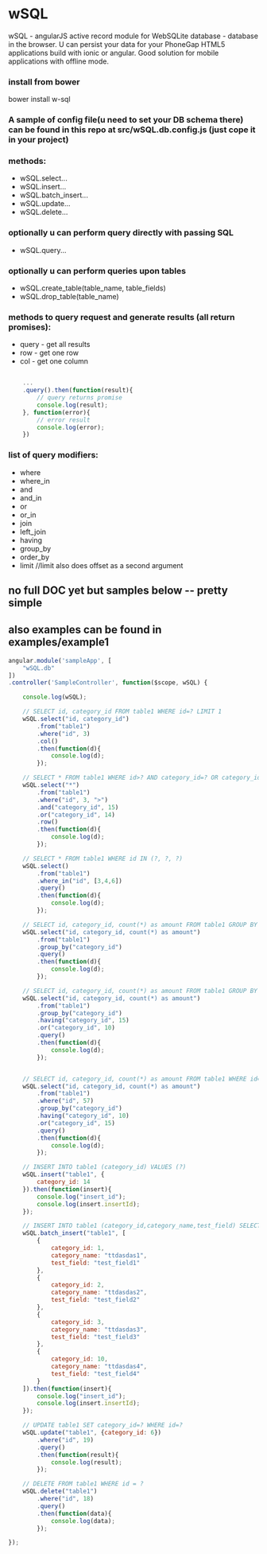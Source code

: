 # wSQL
wSQL - angularJS active record module for WebSQLite database - database in the browser. U can persist your data for your PhoneGap HTML5 applications build with ionic or angular. Good solution for mobile applications with offline mode.

### install from bower
bower install w-sql

### A sample of config file(u need to set your DB schema there) can be found in this repo at src/wSQL.db.config.js (just cope it in your project)

### methods:
* wSQL.select...
* wSQL.insert...
* wSQL.batch_insert...
* wSQL.update...
* wSQL.delete...

### optionally u can perform query directly with passing SQL
* wSQL.query...

### optionally u can perform queries upon tables
* wSQL.create_table(table_name, table_fields)
* wSQL.drop_table(table_name)

### methods to query request and generate results (all return promises):
* query - get all results
* row   - get one row
* col   - get one column
```javascript

    ...
    .query().then(function(result){
        // query returns promise
        console.log(result);
    }, function(error){
        // error result
        console.log(error);
    })

```

### list of query modifiers:
* where
* where_in
* and
* and_in
* or
* or_in
* join
* left_join
* having
* group_by
* order_by
* limit //limit also does offset as a second argument


## no full DOC yet but samples below -- pretty simple
## also examples can be found in examples/example1

```javascript
angular.module('sampleApp', [
    "wSQL.db"
])
.controller('SampleController', function($scope, wSQL) {

    console.log(wSQL);

    // SELECT id, category_id FROM table1 WHERE id=? LIMIT 1
    wSQL.select("id, category_id")
        .from("table1")
        .where("id", 3)
        .col()
        .then(function(d){
            console.log(d);
        });

    // SELECT * FROM table1 WHERE id>? AND category_id=? OR category_id=? LIMIT 1
    wSQL.select("*")
        .from("table1")
        .where("id", 3, ">")
        .and("category_id", 15)
        .or("category_id", 14)
        .row()
        .then(function(d){
            console.log(d);
        });

    // SELECT * FROM table1 WHERE id IN (?, ?, ?)
    wSQL.select()
        .from("table1")
        .where_in("id", [3,4,6])
        .query()
        .then(function(d){
            console.log(d);
        });

    // SELECT id, category_id, count(*) as amount FROM table1 GROUP BY category_id
    wSQL.select("id, category_id, count(*) as amount")
        .from("table1")
        .group_by("category_id")
        .query()
        .then(function(d){
            console.log(d);
        });

    // SELECT id, category_id, count(*) as amount FROM table1 GROUP BY category_id HAVING category_id=? OR category_id=?
    wSQL.select("id, category_id, count(*) as amount")
        .from("table1")
        .group_by("category_id")
        .having("category_id", 15)
        .or("category_id", 10)
        .query()
        .then(function(d){
            console.log(d);
        });


    // SELECT id, category_id, count(*) as amount FROM table1 WHERE id=57 GROUP BY category_id HAVING category_id=10
    wSQL.select("id, category_id, count(*) as amount")
        .from("table1")
        .where("id", 57)
        .group_by("category_id")
        .having("category_id", 10)
        .or("category_id", 15)
        .query()
        .then(function(d){
            console.log(d);
        });

    // INSERT INTO table1 (category_id) VALUES (?)
    wSQL.insert("table1", {
        category_id: 14
    }).then(function(insert){
        console.log("insert_id");
        console.log(insert.insertId);
    });

    // INSERT INTO table1 (category_id,category_name,test_field) SELECT ? as category_id,? as category_name,? as test_field UNION SELECT ?,?,? UNION SELECT ?,?,? UNION SELECT ?,?,?
    wSQL.batch_insert("table1", [
        {
            category_id: 1,
            category_name: "ttdasdas1",
            test_field: "test_field1"
        },
        {
            category_id: 2,
            category_name: "ttdasdas2",
            test_field: "test_field2"
        },
        {
            category_id: 3,
            category_name: "ttdasdas3",
            test_field: "test_field3"
        },
        {
            category_id: 10,
            category_name: "ttdasdas4",
            test_field: "test_field4"
        }
    ]).then(function(insert){
        console.log("insert_id");
        console.log(insert.insertId);
    });

    // UPDATE table1 SET category_id=? WHERE id=?
    wSQL.update("table1", {category_id: 6})
        .where("id", 19)
        .query()
        .then(function(result){
            console.log(result);
        });

    // DELETE FROM table1 WHERE id = ?
    wSQL.delete("table1")
        .where("id", 18)
        .query()
        .then(function(data){
            console.log(data);
        });

});

```